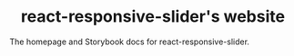 <div align="center">
  <h1>react-responsive-slider's website</h1>
</div>

The homepage and Storybook docs for react-responsive-slider.